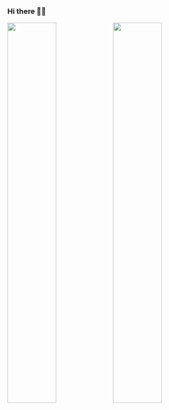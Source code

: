 ### Hi there 👋:pray:
<img align="left" width="47%"  src="https://github-readme-stats.vercel.app/api?username=aabiskar&count_private=true&show_icons=true&hide=prs" />
<img  align="left" width="47%" src="https://github-readme-stats.vercel.app/api/top-langs/?username=aabiskar" />

<!--
**aabiskar/aabiskar** is a ✨ _special_ ✨ repository because its `README.md` (this file) appears on your GitHub profile.

Here are some ideas to get you started:

- 🔭 I’m currently working on ...
- 🌱 I’m currently learning ...
- 👯 I’m looking to collaborate on ...
- 🤔 I’m looking for help with ...
- 💬 Ask me about ...
- 📫 How to reach me: ...
- 😄 Pronouns: ...
- ⚡ Fun fact: ...
-->
